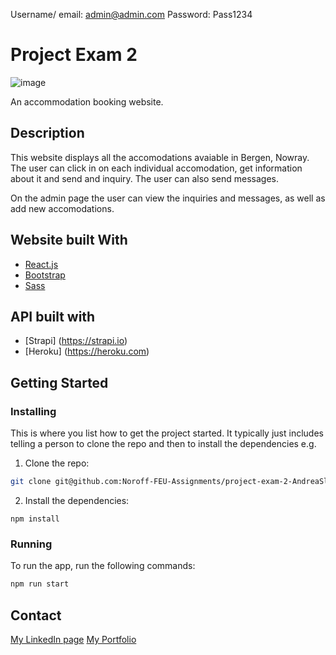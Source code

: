 Username/ email: admin@admin.com
Password: Pass1234

# Project Exam 2

![image](https://andreasletta-portfolio2.netlify.app/static/media/holidaze_home.658911713a350285b845.png)

An accommodation booking website.

## Description

This website displays all the accomodations avaiable in Bergen, Nowray. The user can click in on each individual accomodation, get information about it and send and inquiry. The user can also send messages.

On the admin page the user can view the inquiries and messages, as well as add new accomodations.

## Website built With

- [React.js](https://reactjs.org/)
- [Bootstrap](https://getbootstrap.com)
- [Sass](https://sass-lang.com)

## API built with

- [Strapi] (https://strapi.io)
- [Heroku] (https://heroku.com)

## Getting Started

### Installing

This is where you list how to get the project started. It typically just includes telling a person to clone the repo and then to install the dependencies e.g.

1. Clone the repo:

```bash
git clone git@github.com:Noroff-FEU-Assignments/project-exam-2-AndreaSletta.git
```

2. Install the dependencies:

```
npm install
```

### Running

To run the app, run the following commands:

```bash
npm run start
```

## Contact

[My LinkedIn page](https://www.linkedin.com/in/andrea-sletta-larsen-381b37121/)
[My Portfolio](https://andreasletta.com/)

